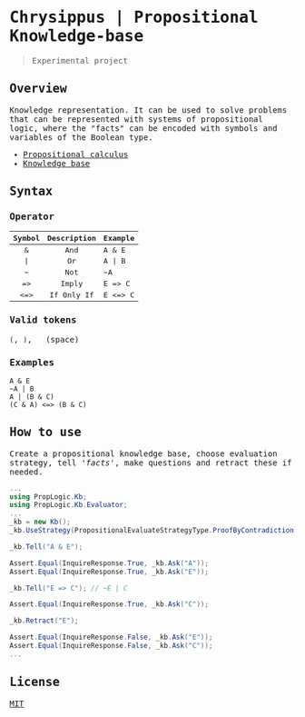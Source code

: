 <samp>

# Chrysippus | Propositional Knowledge-base
> Experimental project
## Overview
Knowledge representation.
It can be used to solve problems that can be represented with systems of propositional logic, where the "facts" can be encoded with symbols and variables of the Boolean type.
- [Propositional calculus](https://en.wikipedia.org/wiki/Propositional_calculus)
- [Knowledge base](https://en.wikipedia.org/wiki/Knowledge_base)
## Syntax
### Operator
| Symbol | Description | Example    |
|:------:|:-----------:|:-----------|
|   &    |     And     | A & E      |
| &#124; |     Or      | A &#124; B |
|   ~    |     Not     | ~A         |
|   =>   |    Imply    | E => C     |
|  <=>   | If Only If  | E <=> C    |
### Valid tokens
```(```, ```)```, ``` ``` (space)
### Examples
```A & E```<br/>
```~A | B```<br/>
```A | (B & C)```<br/>
```(C & A) <=> (B & C)```
## How to use
Create a propositional knowledge base, choose evaluation strategy, tell '*facts*', make questions and retract these if needed.
```csharp
...
using PropLogic.Kb;
using PropLogic.Kb.Evaluator;
...
_kb = new Kb();
_kb.UseStrategy(PropositionalEvaluateStrategyType.ProofByContradiction);

_kb.Tell("A & E");

Assert.Equal(InquireResponse.True, _kb.Ask("A"));
Assert.Equal(InquireResponse.True, _kb.Ask("E"));

_kb.Tell("E => C"); // ~E | C

Assert.Equal(InquireResponse.True, _kb.Ask("C"));

_kb.Retract("E");

Assert.Equal(InquireResponse.False, _kb.Ask("E"));
Assert.Equal(InquireResponse.False, _kb.Ask("C"));
...
```
## License
[MIT](/license)

</samp>
